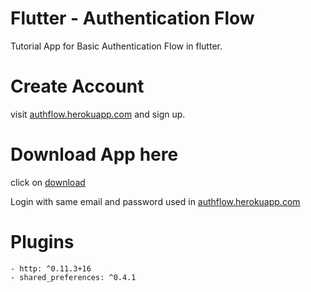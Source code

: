 # Flutter - Authentication Flow

Tutorial App for Basic Authentication Flow in flutter.

# Create Account

visit [authflow.herokuapp.com](https://authflow.herokuapp.com) and sign up.

# Download App here

click on [download](https://play.google.com/store/apps/details?id=com.aravind.auth_flow&hl=en)

Login with same email and password used in [authflow.herokuapp.com](https://authflow.herokuapp.com)

# Plugins
    - http: ^0.11.3+16
    - shared_preferences: ^0.4.1 